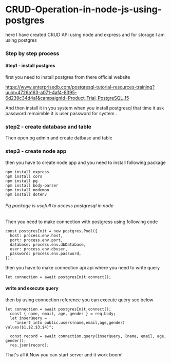 # CRUD-Operation-in-node-js-using-postgres
here I have created CRUD API  using node and express and for storage I am using postgres

### Step by step process  

#### Step1 - install postgres
first you need to install postgres from  there official website 

https://www.enterprisedb.com/postgresql-tutorial-resources-training?uuid=4726a163-a071-4af4-8395-6d239c34d4a1&campaignId=Product_Trial_PostgreSQL_15

And then install it in you system 
when you install postgresql that time it ask password remaimble it is user password for system .

### step2 - create database and table 
Then open pg admin and create datbase and table 

### step3 - create node app
then you have to create node app and you need to install following package 

```
npm install express
npm install cors
npm install pg
npm install body-parser
npm install nodemon
npm install dotenv

```

###### Pg package is usefull to access postgresql in node 
Then you need to make connection with postgress 
using following code 

```
const postgresInit = new postgres.Pool({
  host: process.env.host,
  port: process.env.port,
  database: process.env.dbDatabase,
  user: process.env.dbuser,
  password: process.env.password,
});

```
then you have to make connection api api where you need to write query 

```
let connection = await postgresInit.connect();

```

#### write and execute query 
then by using connection reference you can execute query see below 

```
let connection = await postgresInit.connect();
  const { name, email, age, gender } = req.body;
  let inserQuery =
    "insert into public.users(name,email,age,gender) values($1,$2,$3,$4)";

  const record = await connection.query(inserQuery, [name, email, age, gender]);
  res.json(record);

```

That's all it Now you can start server and it work boom!

